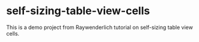 # self-sizing-table-view-cells
This is a demo project from Raywenderlich tutorial on self-sizing table view cells.
